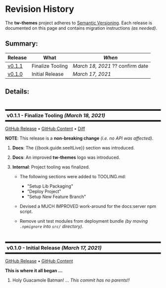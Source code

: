 # Revision History

The **tw-themes** project adheres to [Semantic
Versioning](http://semver.org/).  Each release is documented on this
page and contains migration instructions _(as needed)_.

<!-- 

*-----------------------------------------------
* Adorn bullets with following bolded prefix
*-----------------------------------------------

**Added**:      ... for new features
**Changed**:    ... for changes in existing functionality
**Deprecated**: ... for soon-to-be removed features
**Removed**:    ... for now removed features
**Fixed**:      ... for any bug fixes
**Enhanced**:   ... for enhancements
**Security**:   ... in case of vulnerabilities
**Docs**:       ... changes in documentation
**Review**:     ... requires review
**Internal**:   ... internal change NOT affecting user/client

*-----------------------------------------------
* PROCEDURE for maintaining LINKS in history.md
*-----------------------------------------------

1. for latest running work-in-progress: it is OK to use the gitbook templates
   - EX:       bla bla {{book.api.aFunction}}
   - template: bla bla [`aFunction()`](/api.md#aFunction)
   - gens:     bla bla <a href="api.html#aFunction"><code>aFunction()</code></a>
   - NOTES:
     a) clicking link STAYS ON SAME PAGE (as for all links of this type)

   KJB: N/A I THINK (for non-versioned docs) ... IF SO (once I release) NIX THIS COMMENT 
2. for RELEASE: expand them in-line using a VERSION RELATIVE SYNTAX -AND- change .md to .html:
   - EX:       bla bla [`aFunction()`](../v.v.v/api.html#aFunction)
               NOTES:
                - start with template definition
                - pre-pend ../v.v.v/
                - change .md to .html (BECAUSE WE ARE TAKING the generation process out-of-the-picture)
   - gens:     bla bla <a href="../v.v.v/api.html#aFunction"><code>aFunction()</code></a>
   - NOTES:
     a) clicking link STAYS ON SAME PAGE
     b) because these notes are copied to all release history.md, 
        they MUST reference the appropriate version
        so they will be guaranteed the reference has not been removed/changed
 
   KJB: N/A I THINK (for non-versioned docs) ... IF SO (once I release) NIX THIS COMMENT 
3. for GITHUB release page (when copying these notes), fully qualify the VERSIONED relative references
   - EX:       bla bla [`aFunction()`](https://tw-themes.js.org/v.v.v/api.html#aFunction)
               NOTES:
                - from prior rendition
                - REPLACE ../v.v.v WITH https://tw-themes.js.org/v.v.v
                - change .md TO .html
   - NOTES:
     a) this allows it to stand alone (in the external github page)
     b) because these notes reference a versioned site
        they will be guaranteed the reference has not been removed/changed

   KJB: CONSIDER THIS INSTEAD
3. for GITHUB release page, 
   - DECIDE if I want to copy these notes,
   - OR simply reference the web-version of this release notes

-->


## Summary:

Release           | What                 | *When*
------------------|----------------------|------------------
[v0.1.1](#v0_1_1) | Finalize Tooling     | *March 18, 2021* ?? confirm date
[v0.1.0](#v0_1_0) | Initial Release      | *March 17, 2021*


## Details:

<!-- ************************************************************* -->
<br/>
<h3 id="v0_1_1" style="margin: 10px 0px; border-width: 5px 0px; padding: 5px; border-style: solid;">
  v0.1.1 - Finalize Tooling <i>(March 18, 2021)</i>
</h3>

[GitHub Release](https://github.com/KevinAst/tw-themes/releases/tag/v0.1.1)
&bull;
[GitHub Content](https://github.com/KevinAst/tw-themes/tree/v0.1.1)
&bull;
[Diff](https://github.com/KevinAst/tw-themes/compare/v0.1.0...v0.1.1)

**NOTE**: This release is a **non-breaking change** _(i.e. no API was affected)_.

1. **Docs**: The {{book.guide.seeItLive}} section was introduced.

1. **Docs**: An improved **tw-themes** logo was introduced.

1. **Internal**: Project tooling was finalized.

   - The following sections were added to TOOLING.md:
     * "Setup Lib Packaging"
     * "Deploy Project"
     * "Setup New Feature Branch"

   - Devised a MUCH IMPROVED work-around for the docs:server npm script.

   - Remove unit test modules from deployment bundle
     _(by moving `.npmignore` into `src/` directory)_.



<!-- ************************************************************* -->
<br/>
<h3 id="v0_1_0" style="margin: 10px 0px; border-width: 5px 0px; padding: 5px; border-style: solid;">
  v0.1.0 - Initial Release <i>(March 17, 2021)</i>
</h3>

[GitHub Release](https://github.com/KevinAst/tw-themes/releases/tag/v0.1.0)
&bull;
[GitHub Content](https://github.com/KevinAst/tw-themes/tree/v0.1.0)

**This is where it all began ...**

1. Holy Guacamole Batman! ... _This commit has no parents!!_
